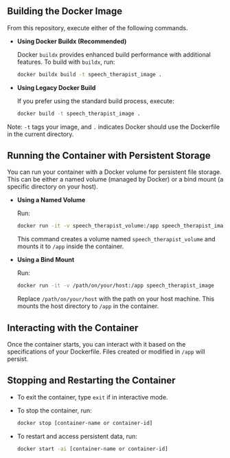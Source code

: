 ## Building the Docker Image

From this repository, execute either of the following commands.

- **Using Docker Buildx (Recommended)**

  Docker `buildx` provides enhanced build performance with additional features.
  To build with `buildx`, run:

  ```bash
  docker buildx build -t speech_therapist_image .
  ```
- **Using Legacy Docker Build**

  If you prefer using the standard build process, execute:

  ```bash
  docker build -t speech_therapist_image .
  ```

Note: `-t` tags your image, and `.` indicates Docker should use the Dockerfile
in the current directory.

## Running the Container with Persistent Storage

You can run your container with a Docker volume for persistent file storage.
This can be either a named volume (managed by Docker) or a bind mount (a
specific directory on your host).

- **Using a Named Volume**

  Run:

  ```bash
  docker run -it -v speech_therapist_volume:/app speech_therapist_image
  ```

  This command creates a volume named `speech_therapist_volume` and mounts it
  to `/app` inside the container.

- **Using a Bind Mount**

  Run:

  ```bash
  docker run -it -v /path/on/your/host:/app speech_therapist_image
  ```

  Replace `/path/on/your/host` with the path on your host machine. This mounts
  the host directory to `/app` in the container.

## Interacting with the Container

Once the container starts, you can interact with it based on the specifications
of your Dockerfile. Files created or modified in `/app` will persist.

## Stopping and Restarting the Container

- To exit the container, type `exit` if in interactive mode.

- To stop the container, run:

  ```bash
  docker stop [container-name or container-id]
  ```

- To restart and access persistent data, run:

  ```bash
  docker start -ai [container-name or container-id]
  ```
